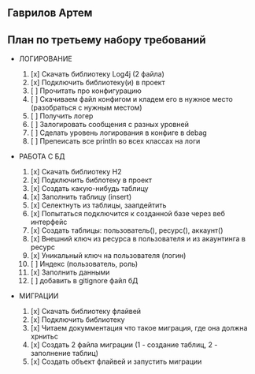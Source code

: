 ## Гаврилов Артем

## План по третьему набору требований
* ЛОГИРОВАНИЕ
    1. [x] Скачать библиотеку Log4j (2 файла)
    2. [x] Подключить библиотеку(и) в проект
    3. [ ] Прочитать про конфигурацию
    4. [ ] Скачиваем файл конфигом и кладем его в нужное место (разобраться с нужным местом)
    5. [ ] Получить логер
    6. [ ] Залогировать сообщения с разных уровней
    7. [ ] Сделать уровень логирования в конфиге в debag
    8. [ ] Препеисать все println во всех классах на логи

* РАБОТА С БД
    1. [x] Скачать библиотеку H2
    2. [x] Подключить библотеку в проект
    3. [x] Создать какую-нибудь таблицу
    4. [x] Заполнить таблицу (insert)
    5. [x] Селектнуть из таблицы, заапдейтить
    6. [x] Попытаться подключится к созданной базе через веб интерфейс
    7. [x] Создать таблицы: пользователь(), ресурс(), аккаунт()
    8. [x] Внешний ключ из ресурса в пользователя и из акаунтинга в ресурс
    9. [x] Уникальный ключ на пользователя (логин)
    10. [ ] Индекс (пользователь, роль)
    11. [x] Заполнить данными
    12. [ ] добавить в gitignore файл бД

* МИГРАЦИИ
    1. [x] Скачать библиотеку флайвей
    2. [x] Подключить библиотеку
    3. [x] Читаем докумментация что такое миграция, где она должна хрнитьс
    4. [x] Создать 2 файла миграции (1 - создание таблиц, 2 - заполнение таблиц)
    5. [x] Создать объект флайвей и запустить миграции
